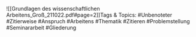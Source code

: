 
![[Grundlagen des wissenschaftlichen Arbeitens_Groß_211022.pdf#page=2]]Tags & Topics:
   #Unbenoteter
   #Zitierweise
   #Anspruch
   #Arbeitens
   #Thematik
   #Zitieren
   #Problemstellung
   #Seminararbeit
   #Gliederung